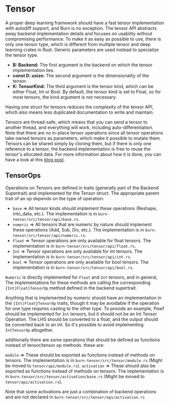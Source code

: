 # Tensor

A proper deep learning framework should have a fast tensor implementation with autodiff support, and Burn is no exception.
The tensor API abstracts away backend implementation details and focuses on usability without compromising performance.
To make it as easy as possible to use, there is only one tensor type, which is different from multiple tensor and deep learning crates in Rust.
Generic parameters are used instead to specialize the tensor type.

- **B: Backend:**
  The first argument is the backend on which the tensor implementation lies.
- **const D: usize:**
  The second argument is the dimensionality of the tensor.
- **K: TensorKind:**
  The third argument is the tensor kind, which can be either Float, Int or Bool.
  By default, the tensor kind is set to Float, so for most tensors, the kind argument is not necessary.

Having one struct for tensors reduces the complexity of the tensor API, which also means less duplicated documentation to write and maintain.

Tensors are thread-safe, which means that you can send a tensor to another thread, and everything will work, including auto-differentiation.
Note that there are no in-place tensor operations since all tensor operations take owned tensors as parameters, which make it possible to mutate them.
Tensors can be shared simply by cloning them, but if there is only one reference to a tensor, the backend implementation is free to reuse the tensor's allocated data.
For more information about how it is done, you can have a look at this [blog post](https://burn.dev/blog/burn-rusty-approach-to-tensor-handling).

## TensorOps

Operations on Tensors are defined in traits (generally part of the Backend Supertrait) and implemented for the Tensor struct. The appropriate parent trait of an op depends on the type of operation:

- `base` => All tensor kinds should implement these operations (Reshape, into_data, etc.). The implementation is in `burn-tensor/src/tensor/api/base.rs`.
- `numeric` => All tensors that are numeric by nature should implement these operations (Add, Sub, Div, etc.). The implementation is in `burn-tensor/src/tensor/api/numeric.rs`.
- `Float` => Tensor operations are only available for float tensors. The implementation is in `burn-tensor/src/tensor/api/float.rs`.
- `Int` => Tensor operations are only available for int tensors. The implementation is in `burn-tensor/src/tensor/api/int.rs`.
- `bool` => Tensor operations are only available for bool tensors. The implementation is in `burn-tensor/src/tensor/api/bool.rs`.

`Numeric` is directly implemented for `Float` and `Int` tensors, and in general, The implementations for these methods are calling the corresponding `{Int|Float}TensorOp` method defined in the backend supertrait.

Anything that is implemented by numeric should have an implementation in the `{Int|Float}TensorOp` traits, though it may be avoidable if the operation for one type requires casting to the other type. To provide an example, Powf should be implemented for `Int` tensors, but it should not be an Int Tensor Operation. The LHS should be converted to a float, and the output should be converted back to an int. So it's possible to avoid implementing `IntTensorOp` altogether.

additionally there are some operations that should be defined as functions instead of tensor/tensor op methods. these are:

`module` => These should be exported as functions instead of methods on tensors. The implementation is in `burn-tensor/src/tensor/module.rs` (Might be moved to `tensor/api/module.rs`).
`activation` => These should also be exported as functions instead of methods on tensors. The implementation is in `burn-tensor/src/tensor/activation/base.rs` (Might be moved to `tensor/api/activation.rs`).

Note that some activations are just a combination of backend operations and are not declared in `burn-tensor/src/tensor/ops/activation.rs`

